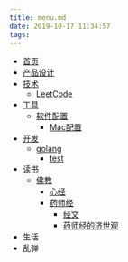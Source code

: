 ```yaml
---
title: menu.md
date: 2019-10-17 11:34:57
tags:
---
```

* [首页](/home)
* [产品设计](/产品设计/目录)
* [技术](/tech)
  * [LeetCode](/tech/leetCode/leetCode)
* [工具](/tools)
  * [软件配置](/tools/软件配置)
    * [Mac配置](/tools/软件配置/mac配置)
* [开发](/dev)
  * [golang](/dev/golang)
    * [test](/dev/golang/test)
* [读书](/reading)
  * [佛教](/reading/fojiao)
    * [心经](/reading/fojiao/xinjing)
    * [药师经](/reading/fojiao/yaoshijing)
      * [经文](/reading/fojiao/yaoshijing/jingwen)
      * [药师经的济世观](/reading/fojiao/yaoshijing/jishiguan)
* 生活
* 乱弹

